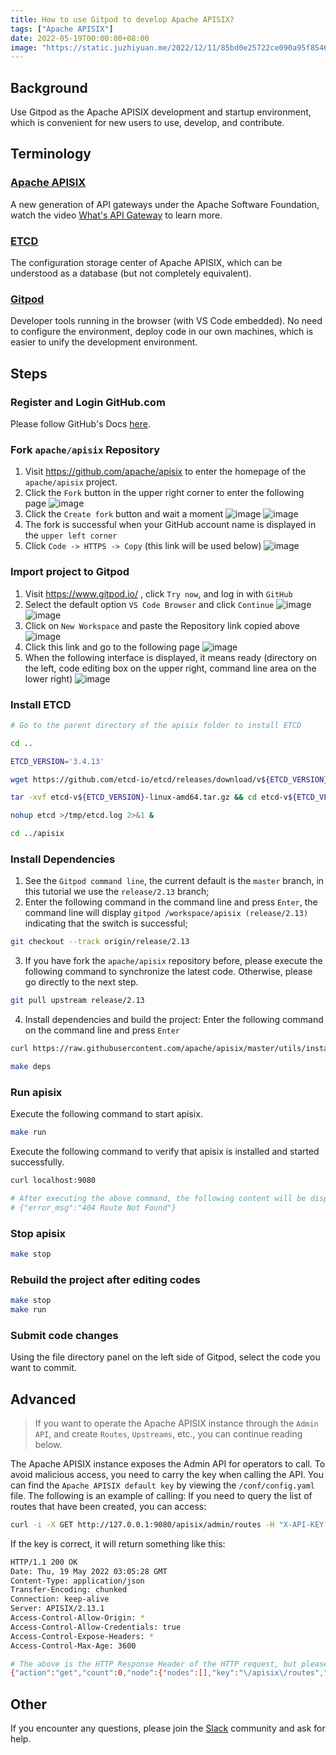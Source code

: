 ```yaml
---
title: How to use Gitpod to develop Apache APISIX?
tags: ["Apache APISIX"]
date: 2022-05-19T00:00:00+08:00
image: "https://static.juzhiyuan.me/2022/12/11/85bd0e25722ce090a95f85465a5bba05.png"
---
```


## Background

Use Gitpod as the Apache APISIX development and startup environment, which is convenient for new users to use, develop, and contribute.

## Terminology

### [Apache APISIX](http://apisix.apache.org/)

A new generation of API gateways under the Apache Software Foundation, watch the video [What's API Gateway](https://www.youtube.com/watch?v=hWRRdICvMNs) to learn more.

### [ETCD](https://etcd.io/)

The configuration storage center of Apache APISIX, which can be understood as a database (but not completely equivalent).

### [Gitpod](https://www.gitpod.io/)

Developer tools running in the browser (with VS Code embedded). No need to configure the environment, deploy code in our own machines, which is easier to unify the development environment.

## Steps

### Register and Login GitHub.com

Please follow GitHub's Docs [here](https://docs.github.com/en/get-started/signing-up-for-github/signing-up-for-a-new-github-account).

### Fork `apache/apisix` Repository

1. Visit https://github.com/apache/apisix to enter the homepage of the `apache/apisix` project.
2. Click the `Fork` button in the upper right corner to enter the following page
   ![image](https://user-images.githubusercontent.com/2106987/169227139-d730ba89-0191-4b43-9ceb-0eca5f0ac52a.png)
3. Click the `Create fork` button and wait a moment
   ![image](https://user-images.githubusercontent.com/2106987/169227257-f93dcbc1-793e-43a8-9907-184746639a27.png)
   ![image](https://user-images.githubusercontent.com/2106987/169227307-3af310cc-b195-42cf-af51-bc40658f9a58.png)
4. The fork is successful when your GitHub account name is displayed in the `upper left corner`
5. Click `Code -> HTTPS -> Copy` (this link will be used below)
   ![image](https://user-images.githubusercontent.com/2106987/169227389-9732c04b-e389-414c-8569-590f733d9240.png)

### Import project to Gitpod

1. Visit https://www.gitpod.io/ , click `Try now`, and log in with `GitHub`
2. Select the default option `VS Code Browser` and click `Continue`
   ![image](https://user-images.githubusercontent.com/2106987/169227561-4ed6d4a5-41dc-47a8-b907-654daf1f349d.png)
   ![image](https://user-images.githubusercontent.com/2106987/169227576-4c274bea-cb55-4821-b931-33d773d83baa.png)
3. Click on `New Workspace` and paste the Repository link copied above
   ![image](https://user-images.githubusercontent.com/2106987/169227625-fc1c9a6f-a6f1-4229-bd8f-ca3aec1db8a9.png)
4. Click this link and go to the following page
   ![image](https://user-images.githubusercontent.com/2106987/169227696-9db4a768-cc88-4398-b7ad-765d07b74bf0.png)
5. When the following interface is displayed, it means ready (directory on the left, code editing box on the upper right, command line area on the lower right)
   ![image](https://user-images.githubusercontent.com/2106987/169227780-6f06bd40-7e75-476e-a49e-9a4015dbe6a2.png)

### Install ETCD

```sh
# Go to the parent directory of the apisix folder to install ETCD

cd ..

ETCD_VERSION='3.4.13'

wget https://github.com/etcd-io/etcd/releases/download/v${ETCD_VERSION}/etcd-v${ETCD_VERSION}-linux-amd64.tar.gz

tar -xvf etcd-v${ETCD_VERSION}-linux-amd64.tar.gz && cd etcd-v${ETCD_VERSION}-linux-amd64 && sudo cp -a etcd etcdctl /usr/bin/

nohup etcd >/tmp/etcd.log 2>&1 &

cd ../apisix
```

### Install Dependencies

1. See the `Gitpod command line`, the current default is the `master` branch, in this tutorial we use the `release/2.13` branch;
2. Enter the following command in the command line and press `Enter`, the command line will display `gitpod /workspace/apisix (release/2.13)` indicating that the switch is successful;

```sh
git checkout --track origin/release/2.13
```

3. If you have fork the `apache/apisix` repository before, please execute the following command to synchronize the latest code. Otherwise, please go directly to the next step.

```sh
git pull upstream release/2.13
```

4. Install dependencies and build the project: Enter the following command on the command line and press `Enter`

```sh
curl https://raw.githubusercontent.com/apache/apisix/master/utils/install-dependencies.sh -sL | bash -

make deps
```

### Run apisix

Execute the following command to start apisix.

```sh
make run
```

Execute the following command to verify that apisix is installed and started successfully.

```sh
curl localhost:9080

# After executing the above command, the following content will be displayed, indicating that the startup is successful
# {"error_msg":"404 Route Not Found"}
```

### Stop apisix

```sh
make stop
```

### Rebuild the project after editing codes

```sh
make stop
make run
```

### Submit code changes

Using the file directory panel on the left side of Gitpod, select the code you want to commit.

## Advanced

> If you want to operate the Apache APISIX instance through the `Admin API`, and create `Routes`, `Upstreams`, etc., you can continue reading below.

The Apache APISIX instance exposes the Admin API for operators to call. To avoid malicious access, you need to carry the key when calling the API. You can find the `Apache APISIX default key` by viewing the `/conf/config.yaml` file. The following is an example of calling: If you need to query the list of routes that have been created, you can access:

```sh
curl -i -X GET http://127.0.0.1:9080/apisix/admin/routes -H "X-API-KEY: edd1c9f034335f136f87ad84b625c8f1"
```

If the key is correct, it will return something like this:

```sh
HTTP/1.1 200 OK
Date: Thu, 19 May 2022 03:05:28 GMT
Content-Type: application/json
Transfer-Encoding: chunked
Connection: keep-alive
Server: APISIX/2.13.1
Access-Control-Allow-Origin: *
Access-Control-Allow-Credentials: true
Access-Control-Expose-Headers: *
Access-Control-Max-Age: 3600

# The above is the HTTP Response Header of the HTTP request, but please focus on the following: If nodes is empty, it means that no Route is currently created.
{"action":"get","count":0,"node":{"nodes":[],"key":"\/apisix\/routes","dir":true}}
```

## Other

If you encounter any questions, please join the [Slack](https://apisix.apache.org/docs/general/join/) community and ask for help.
